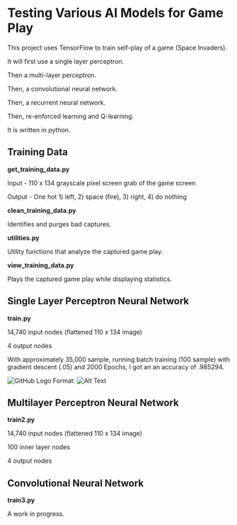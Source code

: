 # Testing Various AI Models for Game Play
This project uses TensorFlow to train self-play of a game (Space Invaders). 

It will first use a single layer perceptron. 

Then a multi-layer perceptron.

Then, a convolutional neural network. 

Then, a recurrent neural network.

Then, re-enforced learning and Q-learning. 

It is written in python.

## Training Data

**get_training_data.py**

Input - 110 x 134 grayscale pixel screen grab of the game screen

Output - One hot 1) left, 2) space (fire), 3) right, 4) do nothing

**clean_training_data.py**

Identifies and purges bad captures.

**utilities.py**

Utility functions that analyze the captured game play.

**view_training_data.py**

Plays the captured game play while displaying statistics.

## Single Layer Perceptron Neural Network

**train.py**

14,740 input nodes (flattened 110 x 134 image)

4 output nodes

With approximately 35,000 sample, running batch training (100 sample) with gradient descent (.05) and 2000 Epochs, I got an an accuracy of .985294.

![GitHub Logo](/images/logo.png)
Format: ![Alt Text](url)

## Multilayer Perceptron Neural Network

**train2.py**

14,740 input nodes (flattened 110 x 134 image)

100 inner layer nodes

4 output nodes

## Convolutional Neural Network

**train3.py**

A work in progress.


